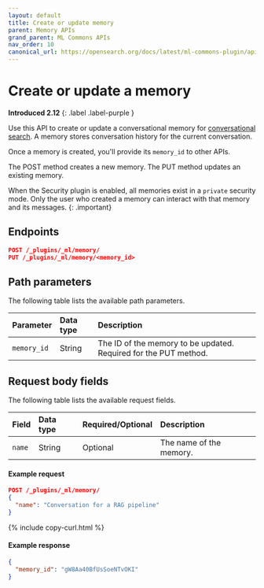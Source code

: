 ```yaml
---
layout: default
title: Create or update memory
parent: Memory APIs
grand_parent: ML Commons APIs
nav_order: 10
canonical_url: https://opensearch.org/docs/latest/ml-commons-plugin/api/memory-apis/create-memory/
---
```


# Create or update a memory
**Introduced 2.12**
{: .label .label-purple }

Use this API to create or update a conversational memory for [conversational search]({{site.url}}{{site.baseurl}}/search-plugins/conversational-search/). A memory stores conversation history for the current conversation.

Once a memory is created, you'll provide its `memory_id` to other APIs.

The POST method creates a new memory. The PUT method updates an existing memory.

When the Security plugin is enabled, all memories exist in a `private` security mode. Only the user who created a memory can interact with that memory and its messages.
{: .important}

## Endpoints

```json
POST /_plugins/_ml/memory/
PUT /_plugins/_ml/memory/<memory_id>
```

## Path parameters

The following table lists the available path parameters.

Parameter | Data type | Description
:--- | :--- | :---
`memory_id` | String | The ID of the memory to be updated. Required for the PUT method.

## Request body fields

The following table lists the available request fields.

Field | Data type | Required/Optional | Description
:--- | :--- | :--- | :---
`name` | String | Optional | The name of the memory.

#### Example request

```json
POST /_plugins/_ml/memory/
{
  "name": "Conversation for a RAG pipeline"
}
```
{% include copy-curl.html %}

#### Example response

```json
{
  "memory_id": "gW8Aa40BfUsSoeNTvOKI"
}
```